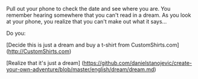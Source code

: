 Pull out your phone to check the date and see where you are.
You remember hearing somewhere that you can't read in a dream.
As you look at your phone, you realize that you can't make
out what it says...

Do you:

[Decide this is just a dream and buy a t-shirt from CustomShirts.com] (http://CustomShirts.com)

[Realize that it's just a dream]
(https://github.com/danielstanojevic/create-your-own-adventure/blob/master/english/dream/dream.md)


